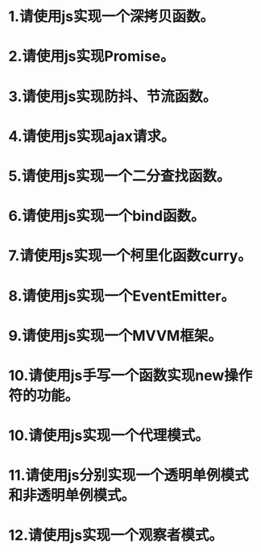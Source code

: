 # 1.请使用js实现一个深拷贝函数。
# 2.请使用js实现Promise。
# 3.请使用js实现防抖、节流函数。
# 4.请使用js实现ajax请求。
# 5.请使用js实现一个二分查找函数。
# 6.请使用js实现一个bind函数。
# 7.请使用js实现一个柯里化函数curry。
# 8.请使用js实现一个EventEmitter。
# 9.请使用js实现一个MVVM框架。
# 10.请使用js手写一个函数实现new操作符的功能。
# 10.请使用js实现一个代理模式。
# 11.请使用js分别实现一个透明单例模式和非透明单例模式。
# 12.请使用js实现一个观察者模式。

